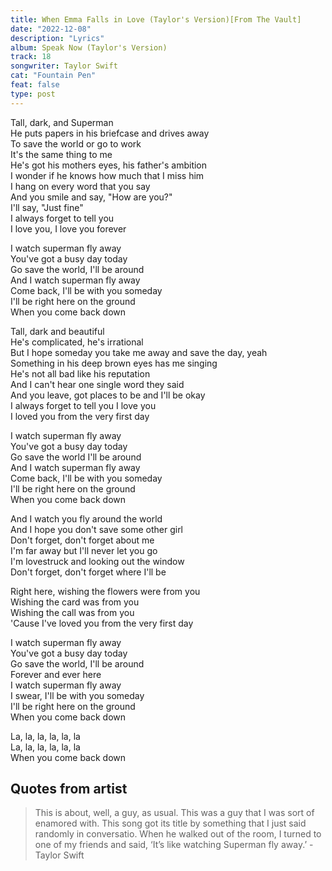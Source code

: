 ```yaml
---
title: When Emma Falls in Love (Taylor's Version)[From The Vault]
date: "2022-12-08"
description: "Lyrics"
album: Speak Now (Taylor's Version)
track: 18
songwriter: Taylor Swift
cat: "Fountain Pen"
feat: false
type: post
---
```


<p className="verse-one">
Tall, dark, and Superman <br />
He puts papers in his briefcase and drives away <br />
To save the world or go to work <br />
It's the same thing to me <br />
He's got his mothers eyes, his father's ambition <br />
I wonder if he knows how much that I miss him <br />
I hang on every word that you say <br />
And you smile and say, "How are you?" <br />
I'll say, "Just fine" <br />
I always forget to tell you <br />
I love you, I love you forever <br />
</p>
<p className="chorus">
I watch superman fly away <br />
You've got a busy day today <br />
Go save the world, I'll be around <br />
And I watch superman fly away <br />
Come back, I'll be with you someday <br />
I'll be right here on the ground <br />
When you come back down <br />
</p>
<p className="verse-two">
Tall, dark and beautiful <br />
He's complicated, he's irrational <br />
But I hope someday you take me away and save the day, yeah <br />
Something in his deep brown eyes has me singing <br />
He's not all bad like his reputation <br />
And I can't hear one single word they said <br />
And you leave, got places to be and I'll be okay <br />
I always forget to tell you I love you <br />
I loved you from the very first day <br />
</p>
<p className="chorus">
I watch superman fly away <br />
You've got a busy day today <br />
Go save the world I'll be around <br />
And I watch superman fly away <br />
Come back, I'll be with you someday <br />
I'll be right here on the ground <br />
When you come back down <br />
</p>
<p className="bridge">
And I watch you fly around the world <br />
And I hope you don't save some other girl <br />
Don't forget, don't forget about me <br />
I'm far away but I'll never let you go <br />
I'm lovestruck and looking out the window <br />
Don't forget, don't forget where I'll be <br />
</p>
<p className="breakdown">
Right here, wishing the flowers were from you <br />
Wishing the card was from you <br />
Wishing the call was from you <br />
'Cause I've loved you from the very first day <br />
</p>
<p className="chorus">
I watch superman fly away <br />
You've got a busy day today <br />
Go save the world, I'll be around <br />
Forever and ever here <br />
I watch superman fly away <br />
I swear, I'll be with you someday <br />
I'll be right here on the ground <br />
When you come back down <br />
</p>
<p className="outro">
La, la, la, la, la, la <br />
La, la, la, la, la, la <br />
When you come back down <br />
</p>

## Quotes from artist

<blockquote>
This is about, well, a guy, as usual. This was a guy that I was sort of enamored with. This song got its title by something that I just said randomly in conversatio. When he walked out of the room, I turned to one of my friends and said, ‘It’s like watching Superman fly away.’ - Taylor Swift
</blockquote>
